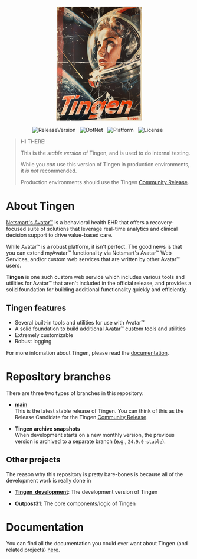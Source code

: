 <!-- u240924 -->

<div align="center">

  ![logo](/.github/images/logos/Tingen_README.png)

  ![ReleaseVersion](https://img.shields.io/badge/release---.----development-seagreen?style=flat-square)&nbsp;&nbsp;
  ![DotNet](https://img.shields.io/badge/.net-Framework_4.8-darkslateblue?style=flat-square)&nbsp;&nbsp;
  ![Platform](https://img.shields.io/badge/platform-Windows-blue?style=flat-square)&nbsp;&nbsp;
  ![License](https://img.shields.io/github/license/spectrum-health-systems/Outpost31?style=flat-square)&nbsp;&nbsp;

</div>

> HI THERE!  
> 
> This is the *stable version* of Tingen, and is used to do internal testing.
>
> While you *can* use this version of Tingen in production environments, it *is not* recommended.
>
> Production environments should use the Tingen [Community Release](https://github.com/spectrum-health-systems/Tingen-CommunityRelease).

# About Tingen

[Netsmart's Avatar™](https://www.ntst.com/Solutions-and-Services/Offerings/myAvatar) is a behavioral health EHR that offers a recovery-focused suite of solutions that leverage real-time analytics and clinical decision support to drive value-based care.

While Avatar™ is a robust platform, it isn't perfect. The good news is that you can extend myAvatar™ functionality via Netsmart's Avatar™ Web Services, and/or custom web services that are written by other Avatar™ users.

**Tingen** is one such custom web service which includes various tools and utilities for Avatar™ that aren't included in the official release, and provides a solid foundation for building additional functionality quickly and efficiently.

## Tingen features

* Several built-in tools and utilities for use with Avatar™
* A solid foundation to build additional Avatar™ custom tools and utilities
* Extremely customizable
* Robust logging

For more infomation about Tingen, please read the [documentation](https://github.com/spectrum-health-systems/Tingen-Documentation).

# Repository branches

There are three two types of branches in this repository:

* **[main](https://github.com/spectrum-health-systems/Tingen/tree/main)**  
  This is the latest stable release of Tingen. You can think of this as the Release Candidate for the Tingen [Community Release](https://github.com/spectrum-health-systems/Tingen-CommunityRelease).

* **Tingen archive snapshots**  
  When development starts on a new monthly version, the previous version is archived to a separate branch (e.g., `24.9.0-stable`).

## Other projects

The reason why this repository is pretty bare-bones is because all of the development work is really done in 

* [**Tingen_development**](https://github.com/spectrum-health-systems/Tingen_development): The development version of Tingen

* [**Outpost31**](https://github.com/spectrum-health-systems/Outpost31): The core components/logic of Tingen

# Documentation

You can find all the documentation you could ever want about Tingen (and related projects) [here](https://github.com/spectrum-health-systems/Tingen-Documentation).
